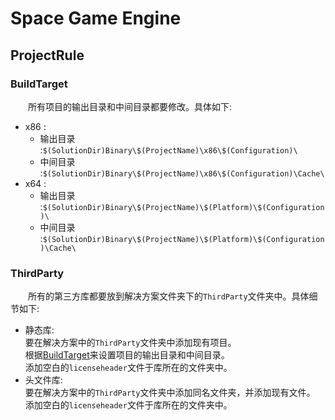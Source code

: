 ﻿# Space Game Engine
## ProjectRule
### BuildTarget
&emsp;&emsp;所有项目的输出目录和中间目录都要修改。具体如下:
* x86 :
  * 输出目录 :`$(SolutionDir)Binary\$(ProjectName)\x86\$(Configuration)\`
  * 中间目录 :`$(SolutionDir)Binary\$(ProjectName)\x86\$(Configuration)\Cache\`
* x64 :
  * 输出目录 :`$(SolutionDir)Binary\$(ProjectName)\$(Platform)\$(Configuration)\`
  * 中间目录 :`$(SolutionDir)Binary\$(ProjectName)\$(Platform)\$(Configuration)\Cache\`

### ThirdParty
&emsp;&emsp;所有的第三方库都要放到解决方案文件夹下的`ThirdParty`文件夹中。具体细节如下:
* 静态库:  
要在解决方案中的`ThirdParty`文件夹中添加现有项目。  
根据[BuildTarget](#BuildTarget)来设置项目的输出目录和中间目录。  
添加空白的`licenseheader`文件于库所在的文件夹中。
* 头文件库:  
要在解决方案中的`ThirdParty`文件夹中添加同名文件夹，并添加现有文件。  
添加空白的`licenseheader`文件于库所在的文件夹中。